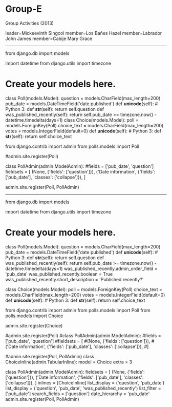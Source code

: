 Group-E
=======

Group Activities (2013)

leader=Mickeevinth Singcol
member=Los Bañes Hazel
member=Labrador John James
member=Cabije Mary Grace

_______________________________________________________________________________________________________
from django.db import models

import datetime
from django.utils import timezone

# Create your models here.
class Poll(models.Model):
    question = models.CharField(max_length=200)
    pub_date = models.DateTimeField('date published')
    def __unicode__(self):  # Python 3: def __str__(self):
        return self.question
    def was_published_recently(self):
        return self.pub_date >= timezone.now() - datetime.timedelta(days=1)
class Choice(models.Model):
    poll = models.ForeignKey(Poll)
    choice_text = models.CharField(max_length=200)
    votes = models.IntegerField(default=0)
    def __unicode__(self):  # Python 3: def __str__(self):
        return self.choice_text

from django.contrib import admin
from polls.models import Poll

#admin.site.register(Poll)

class PollAdmin(admin.ModelAdmin):
    #fields = ['pub_date', 'question']
     fieldsets = [
        (None,               {'fields': ['question']}),
        ('Date information', {'fields': ['pub_date'], 'classes': ['collapse']}),
    ]
     
    

admin.site.register(Poll, PollAdmin)

__________________________________________________________________
from django.db import models

import datetime
from django.utils import timezone

# Create your models here.
class Poll(models.Model):
    question = models.CharField(max_length=200)
    pub_date = models.DateTimeField('date published')
    def __unicode__(self):  # Python 3: def __str__(self):
        return self.question
    def was_published_recently(self):
        return self.pub_date >= timezone.now() - datetime.timedelta(days=1)
    was_published_recently.admin_order_field = 'pub_date'
    was_published_recently.boolean = True
    was_published_recently.short_description = 'Published recently?'

class Choice(models.Model):
    poll = models.ForeignKey(Poll)
    choice_text = models.CharField(max_length=200)
    votes = models.IntegerField(default=0)
    def __unicode__(self):  # Python 3: def __str__(self):
        return self.choice_text

from django.contrib import admin
from polls.models import Poll
from polls.models import Choice

admin.site.register(Choice)

#admin.site.register(Poll)
#class PollAdmin(admin.ModelAdmin):
    #fields = ['pub_date', 'question']
     #fieldsets = [
        #(None,               {'fields': ['question']}),
        #('Date information', {'fields': ['pub_date'], 'classes': ['collapse']}),
    #]
     
    

#admin.site.register(Poll, PollAdmin)
class ChoiceInline(admin.TabularInline):
    model = Choice
    extra = 3

class PollAdmin(admin.ModelAdmin):
    fieldsets = [
        (None,               {'fields': ['question']}),
        ('Date information', {'fields': ['pub_date'], 'classes': ['collapse']}),
    ]
    inlines = [ChoiceInline]
    list_display = ('question', 'pub_date')
    list_display = ('question', 'pub_date', 'was_published_recently')
    list_filter = ['pub_date']
    search_fields = ['question']
    date_hierarchy = 'pub_date'
admin.site.register(Poll, PollAdmin)


